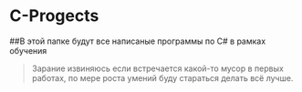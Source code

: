 # C-Progects

##В этой папке будут все написаные программы по С# в рамках обучения

>   Зарание извиняюсь если встречается какой-то мусор в первых работах, по мере роста умений буду стараться делать всё лучше.